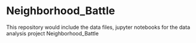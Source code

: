# Neighborhood_Battle
This repository would include the data files, jupyter notebooks for the data analysis project Neighborhood_Battle
